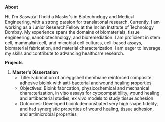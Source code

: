 **About** 

Hi, I'm Saswata! I hold a Master's in Biotechnology and Medical Engineering, with a strong passion for translational research. Currently, I am working as a Junior Research Fellow at the Indian Institute of Technology Bombay. My experience spans the domains of biomaterials, tissue engineering, nanobiotechnology, and bioremediation. I am proficient in stem cell, mammalian cell, and microbial cell cultures, cell-based assays, biomaterial fabrication, and material characterization. I am eager to leverage my skills and contribute to advancing healthcare research.


**Projects**
1. **Master's Dissertation**
   - Title: Fabrication of an eggshell membrane reinforced composite adhesive bioink with anti-bacterial and wound healing properties
   - Objectives: Bioink fabrication, physicochemical and mechanical characterization, in vitro assays for cytocompatibility, wound healing and antibacterial studies, ex vivo models to study tissue adhesion
   - Outcomes: Developed bioink demonstrated very high shape fidelity, and had synergistic properties of wound healing, tissue adhesion, and antimicrobial properties
     
